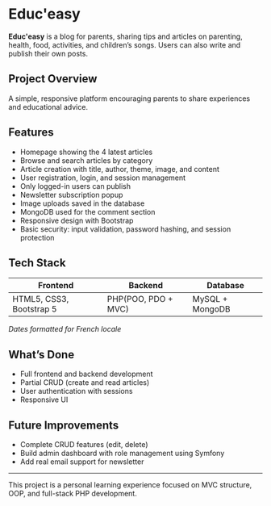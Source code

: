# Educ'easy

**Educ'easy** is a blog for parents, sharing tips and articles on parenting, health, food, activities, and children’s songs. Users can also write and publish their own posts.

## Project Overview

A simple, responsive platform encouraging parents to share experiences and educational advice.

## Features

- Homepage showing the 4 latest articles  
- Browse and search articles by category  
- Article creation with title, author, theme, image, and content  
- User registration, login, and session management  
- Only logged-in users can publish  
- Newsletter subscription popup  
- Image uploads saved in the database  
- MongoDB used for the comment section  
- Responsive design with Bootstrap  
- Basic security: input validation, password hashing, and session protection  

## Tech Stack

| Frontend                 | Backend             | Database           |
|--------------------------|---------------------|--------------------|
| HTML5, CSS3, Bootstrap 5 |PHP(POO, PDO + MVC)  | MySQL + MongoDB    |

*Dates formatted for French locale*

## What’s Done

- Full frontend and backend development  
- Partial CRUD (create and read articles)  
- User authentication with sessions  
- Responsive UI  

## Future Improvements

- Complete CRUD features (edit, delete)  
- Build admin dashboard with role management using Symfony  
- Add real email support for newsletter  

---

This project is a personal learning experience focused on MVC structure, OOP, and full-stack PHP development.

